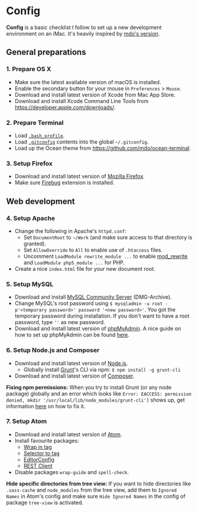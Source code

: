 # Config

**Config** is a basic checklist I follow to set up a new development environment on an iMac. It's heavily inspired by [mdo's version](https://www.github.com/mdo/config/).

## General preparations

### 1. Prepare OS X

- Make sure the latest available version of macOS is installed.
- Enable the secondary button for your mouse in `Preferences` > `Mouse`.
- Download and install latest version of Xcode from Mac App Store.
- Download and install Xcode Command Line Tools from https://developer.apple.com/downloads/.

### 2. Prepare Terminal

- Load [`.bash_profile`](/.bash_profile).
- Load [`.gitconfig`](/.gitconfig) contents into the global `~/.gitconfig`.
- Load up the Ocean theme from https://github.com/mdo/ocean-terminal.

### 3. Setup Firefox

- Download and install latest version of [Mozilla Firefox](https://www.mozilla.org/en-US/firefox/new/).
- Make sure [Firebug](http://www.getfirebug.com/) extension is installed.

## Web development

### 4. Setup Apache

- Change the following in Apache's `httpd.conf`:
  - Set `DocumentRoot` to `~/Work` (and make sure access to that directory is granted).
  - Set `AllowOverride` to `All` to enable use of `.htaccess` files.
  - Uncomment `LoadModule rewrite_module ...` to enable [mod_rewrite](http://httpd.apache.org/docs/current/mod/mod_rewrite.html) and `LoadModule php5_module ...` for PHP.
- Create a nice `index.html` file for your new document root.

### 5. Setup MySQL

- Download and install [MySQL Community Server](http://dev.mysql.com/downloads/mysql/) (DMG-Archive).
- Change MySQL's root password using `$ mysqladmin -u root -p'<temporary password>' password '<new password>'`. You got the temporary password during installation. If you don't want to have a root password, type `''` as new password.
- Download and install latest version of [phpMyAdmin](https://www.phpmyadmin.net/). A nice guide on how to set up phpMyAdmin can be found [here](https://www.coolestguidesontheplanet.com/get-apache-mysql-php-and-phpmyadmin-working-on-osx-10-11-el-capitan/).

### 6. Setup Node.js and Composer

- Download and install latest version of [Node.js](https://www.nodejs.org/).
  - Globally install [Grunt](http://gruntjs.com/)'s CLI via npm: `$ npm install -g grunt-cli`
- Download and install latest version of [Composer](https://www.getcomposer.org/).

**Fixing npm permissions:** When you try to install Grunt (or any node package) globally and an error which looks like `Error: EACCESS: permission denied, mkdir '/usr/local/lib/node_modules/grunt-cli']` shows up, get information [here](https://docs.npmjs.com/getting-started/fixing-npm-permissions) on how to fix it.

### 7. Setup Atom

- Download and install latest version of [Atom](https://www.atom.io/).
- Install favourite packages:
  - [Wrap in tag](https://www.atom.io/packages/atom-wrap-in-tag)
  - [Selector to tag](https://www.atom.io/packages/selector-to-tag)
  - [EditorConfig](https://www.atom.io/packages/editorconfig)
  - [REST Client](https://www.atom.io/packages/rest-client)
- Disable packages `wrap-guide` and `spell-check`.

**Hide specific directories from tree view:** If you want to hide directories like `.sass-cache` and `node_modules` from the tree view, add them to `Ignored Names` in Atom's config and make sure `Hide Ignored Names` in the config of package `tree-view` is activated.
